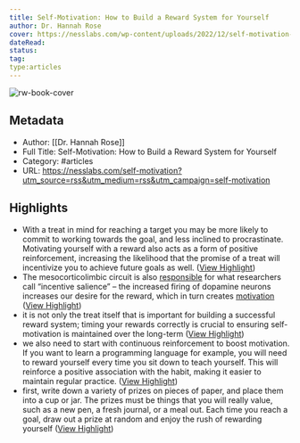 ```yaml
---
title: Self-Motivation: How to Build a Reward System for Yourself
author: Dr. Hannah Rose
cover: https://nesslabs.com/wp-content/uploads/2022/12/self-motivation-banner.png
dateRead: 
status: 
tag: 
type:articles
---
```

![rw-book-cover](https://nesslabs.com/wp-content/uploads/2022/12/self-motivation-banner.png)

## Metadata
- Author: [[Dr. Hannah Rose]]
- Full Title: Self-Motivation: How to Build a Reward System for Yourself
- Category: #articles
- URL: https://nesslabs.com/self-motivation?utm_source=rss&utm_medium=rss&utm_campaign=self-motivation

## Highlights
- With a treat in mind for reaching a target you may be more likely to commit to working towards the goal, and less inclined to procrastinate. Motivating yourself with a reward also acts as a form of positive reinforcement, increasing the likelihood that the promise of a treat will incentivize you to achieve future goals as well. ([View Highlight](https://read.readwise.io/read/01gnz3xm5rrxr4pt8zr9netkty))
- The mesocorticolimbic circuit is also [responsible](https://www.ncbi.nlm.nih.gov/pmc/articles/PMC4491543/) for what researchers call “incentive salience” – the increased firing of dopamine neurons increases our desire for the reward, which in turn creates [motivation](https://nesslabs.com/science-of-motivation) ([View Highlight](https://read.readwise.io/read/01gnz3yrmeh6m36vmcbna4ffm3))
- it is not only the treat itself that is important for building a successful reward system; timing your rewards correctly is crucial to ensuring self-motivation is maintained over the long-term ([View Highlight](https://read.readwise.io/read/01gnz405pwszka0n1erj8p8ptj))
- we also need to start with continuous reinforcement to boost motivation. If you want to learn a programming language for example, you will need to reward yourself every time you sit down to teach yourself. This will reinforce a positive association with the habit, making it easier to maintain regular practice. ([View Highlight](https://read.readwise.io/read/01gnz42swe4m1a2pxdygkq9j0h))
- first, write down a variety of prizes on pieces of paper, and place them into a cup or jar. The prizes must be things that you will really value, such as a new pen, a fresh journal, or a meal out. Each time you reach a goal, draw out a prize at random and enjoy the rush of rewarding yourself ([View Highlight](https://read.readwise.io/read/01gnz44j9n0qy4j36fnr965f8f))
